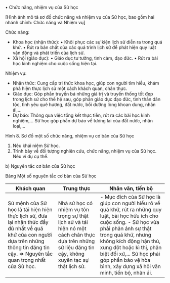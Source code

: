 • Chức năng, nhiệm vụ của Sử học

[Hình ảnh mô tả sơ đồ chức năng và nhiệm vụ của Sử học, bao gồm hai nhánh chính: Chức năng và Nhiệm vụ]

Chức năng:
- Khoa học (nhận thức):
  • Khôi phục các sự kiện lịch sử diễn ra trong quá khứ.
  • Rút ra bản chất của các quá trình lịch sử để phát hiện quy luật vận động và phát triển của lịch sử.
- Xã hội (giáo dục):
  • Giáo dục tư tưởng, tình cảm, đạo đức.
  • Rút ra bài học kinh nghiệm cho cuộc sống hiện tại.

Nhiệm vụ:
- Nhận thức: Cung cấp tri thức khoa học, giúp con người tìm hiểu, khám phá hiện thực lịch sử một cách khách quan, chân thực.
- Giáo dục: Góp phần truyền bá những giá trị và truyền thống tốt đẹp trong lịch sử cho thế hệ sau, góp phần giáo dục đạo đức, tình thần dân tộc, tình yêu quê hương, đất nước, bồi dưỡng lòng khoan dung, nhân ái,...
- Dự báo: Thông qua việc tổng kết thực tiễn, rút ra các bài học kinh nghiệm,... Sử học góp phần dự báo về tương lai của đất nước, nhân loại,...

Hình 8. Sơ đồ một số chức năng, nhiệm vụ cơ bản của Sử học

1. Nêu khái niệm Sử học.
2. Trình bày về đối tượng nghiên cứu, chức năng, nhiệm vụ của Sử học. Nêu ví dụ cụ thể.

b) Nguyên tắc cơ bản của Sử học

Bảng Một số nguyên tắc cơ bản của Sử học

Khách quan | Trung thực | Nhân văn, tiến bộ
--- | --- | ---
Sứ mệnh của Sử học là tái hiện hiện thực lịch sử, đưa lại nhận thức đầy đủ nhất về quá khứ của con người dựa trên những thông tin đáng tin cậy. => Nguyên tắc quan trọng nhất của Sử học. | Nhà sử học có nhiệm vụ tôn trọng sự thật lịch sử và tái hiện nó một cách chân thực dựa trên những sử liệu đáng tin cậy, không xuyên tạc sự thật lịch sử. | - Mục đích của Sử học là giúp con người hiểu rõ về quá khứ, rút ra những quy luật, bài học hữu ích cho cuộc sống. - Sử học vừa phải phản ánh sự thật trong quá khứ, nhưng không kích động hận thù, xung đột hoặc kì thị, phân biệt đối xử,... Sử học phải góp phần bảo vệ hòa bình, xây dựng xã hội văn minh, tiến bộ, nhân ái.